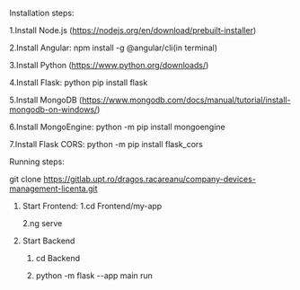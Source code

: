 Installation steps:

1.Install Node.js (https://nodejs.org/en/download/prebuilt-installer)

2.Install Angular: npm install -g @angular/cli(in terminal)

3.Install Python (https://www.python.org/downloads/)

4.Install Flask: python pip install flask

5.Install MongoDB (https://www.mongodb.com/docs/manual/tutorial/install-mongodb-on-windows/)

6.Install MongoEngine: python -m pip install mongoengine

7.Install Flask CORS: python -m pip install flask_cors

Running steps:

git clone https://gitlab.upt.ro/dragos.racareanu/company-devices-management-licenta.git

1. Start Frontend: 
	1.cd Frontend/my-app
   
	2.ng serve
   
3. Start Backend
	1. cd Backend
    
	2. python -m flask --app main run
